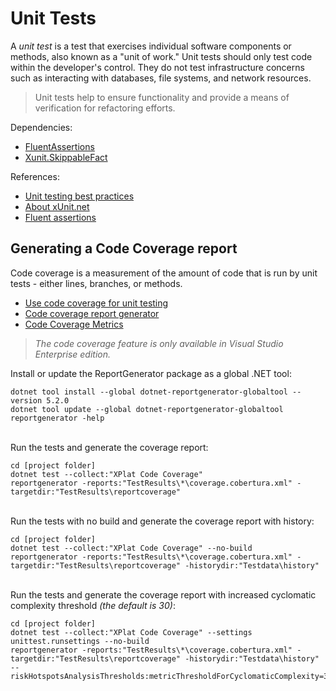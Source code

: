 # Unit Tests
A _unit test_ is a test that exercises individual software components or methods, also known as a "unit of work." Unit tests should only test code within the developer's control. They do not test infrastructure concerns such as interacting with databases, file systems, and network resources.

> Unit tests help to ensure functionality and provide a means of verification for refactoring efforts.

Dependencies:
- [FluentAssertions](https://www.nuget.org/packages/FluentAssertions)
- [Xunit.SkippableFact](https://www.nuget.org/packages/Xunit.SkippableFact)

References:
- [Unit testing best practices](https://learn.microsoft.com/en-us/dotnet/core/testing/unit-testing-best-practices)
- [About xUnit.net](https://xunit.net/)
- [Fluent assertions](https://fluentassertions.com/tips/)


## Generating a Code Coverage report

Code coverage is a measurement of the amount of code that is run by unit tests - either lines, branches, or methods.

- [Use code coverage for unit testing](https://learn.microsoft.com/en-us/dotnet/core/testing/unit-testing-code-coverage)
- [Code coverage report generator](https://reportgenerator.io/getstarted)
- [Code Coverage Metrics](https://dunnhq.com/posts/2023/code-coverage-metrics/)

> _The code coverage feature is only available in Visual Studio Enterprise edition._

Install or update the ReportGenerator package as a global .NET tool:
```shell
dotnet tool install --global dotnet-reportgenerator-globaltool --version 5.2.0
dotnet tool update --global dotnet-reportgenerator-globaltool
reportgenerator -help
```
\
Run the tests and generate the coverage report:
```shell
cd [project folder]
dotnet test --collect:"XPlat Code Coverage"
reportgenerator -reports:"TestResults\*\coverage.cobertura.xml" -targetdir:"TestResults\reportcoverage"
```
\
Run the tests with no build and generate the coverage report with history:
```shell
cd [project folder]
dotnet test --collect:"XPlat Code Coverage" --no-build
reportgenerator -reports:"TestResults\*\coverage.cobertura.xml" -targetdir:"TestResults\reportcoverage" -historydir:"Testdata\history"
```
\
Run the tests and generate the coverage report with increased cyclomatic complexity threshold _(the default is 30)_:
```shell
cd [project folder]
dotnet test --collect:"XPlat Code Coverage" --settings unittest.runsettings --no-build
reportgenerator -reports:"TestResults\*\coverage.cobertura.xml" -targetdir:"TestResults\reportcoverage" -historydir:"Testdata\history" --riskHotspotsAnalysisThresholds:metricThresholdForCyclomaticComplexity=36
```

